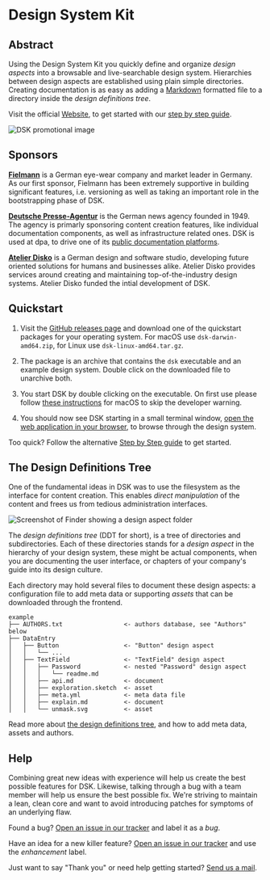 # Design System Kit

## Abstract

Using the Design System Kit you quickly define and organize
_design aspects_ into a browsable and live-searchable design system.
Hierarchies between design aspects are established using plain
simple directories. Creating documentation is as easy as adding a
[Markdown](https://guides.github.com/features/mastering-markdown/) formatted
file to a directory inside the _design definitions tree_.

Visit the official [Website](https://rundsk.com), to get started with our [step by step guide](https://rundsk.com/tree/Getting-Started/Step-by-Step).

![DSK promotional image](https://rundsk.com/api/v2/tree/dsk_promo_list.jpg)

## Sponsors

**[Fielmann](https://fielmann.com)** is a German eye-wear company
and market leader in Germany. As our first sponsor, Fielmann has been
extremely supportive in building significant features, i.e. versioning
as well as taking an important role in the bootstrapping phase of DSK.

**[Deutsche Presse-Agentur](https://dpa.com)** is the German
news agency founded in 1949. The agency is primarly sponsoring content
creation features, like individual documentation components, as
well as infrastructure related ones. DSK is used at dpa, to drive one of
its <a href="https://developerdocs.dpa-id.de">public documentation
platforms</a>.

**[Atelier Disko](https://atelierdisko.de)** is a German design and
software studio, developing future oriented solutions for humans and businesses
alike. Atelier Disko provides services around creating and maintaining
top-of-the-industry design systems. Atelier Disko funded the intial development of DSK.

## Quickstart

1. Visit the [GitHub releases page](https://github.com/rundsk/dsk/releases) and download one of the quickstart packages for your operating system. For macOS use `dsk-darwin-amd64.zip`, for Linux use `dsk-linux-amd64.tar.gz`. 

2. The package is an archive that contains the `dsk` executable and an example design system. Double click on the downloaded file to unarchive both. 

3. You start DSK by double clicking on the executable. On first use please follow [these instructions](https://support.apple.com/kb/PH25088) for macOS to skip the developer warning.

4. You should now see DSK starting in a small terminal window, [open the web application in your browser](http://localhost:8080), to browse through the design system.

Too quick? Follow the alternative [Step by Step guide](https://rundsk.com/tree/Getting-Started/Step-by-Step) to get started.

## The Design Definitions Tree

One of the fundamental ideas in DSK was to use the filesystem as the interface for content creation. This enables _direct manipulation_ of the content and frees us from tedious administration interfaces.

![Screenshot of Finder showing a design aspect folder](https://rundsk.com/api/v2/tree/The-Design-Definitions-Tree/Aspects/folder.jpg)

The _design definitions tree_ (DDT for short), is a tree of
directories and subdirectories. Each of these directories stands for
a _design aspect_ in the hierarchy of your design system, these might
be actual components, when you are documenting the user interface, or
chapters of your company's guide into its design culture.

Each directory may hold several files to document these design aspects: a
configuration file to add meta data or supporting _assets_ that can
be downloaded through the frontend.

```
example
├── AUTHORS.txt                 <- authors database, see "Authors" below
├── DataEntry
│   ├── Button                  <- "Button" design aspect
│   │   └── ...
│   ├── TextField               <- "TextField" design aspect
│   │   ├── Password            <- nested "Password" design aspect
│   │   │   └── readme.md
│   │   ├── api.md              <- document
│   │   ├── exploration.sketch  <- asset
│   │   ├── meta.yml            <- meta data file
│   │   ├── explain.md          <- document
│   │   └── unmask.svg          <- asset
```

Read more about [the design definitions tree](https://rundsk.com/tree/The-Design-Definitions-Tree), and how to add meta data, assets and authors.

## Help

Combining great new ideas with experience will help us create the best possible
features for DSK. Likewise, talking through a bug with a team member will help
us ensure the best possible fix. We're striving to maintain a lean, clean core
and want to avoid introducing patches for symptoms of an underlying flaw.

Found a bug? [Open an issue in our
tracker](https://github.com/rundsk/dsk/issues/new) and label it as a
_bug_.

Have an idea for a new killer feature? [Open an issue in our
tracker](https://github.com/rundsk/dsk/issues/new) and use the
_enhancement_ label.

Just want to say "Thank you" or need help getting started? [Send us a mail](mailto:thankyou@rundsk.com).
